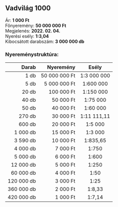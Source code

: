 ## Vadvilág 1000

Ár: **1 000 Ft**<br/>
Főnyeremény: **50 000 000 Ft**<br/>
Megjelenés: **2022. 02. 04.**<br/>
Nyerési esély: **1:3,04**<br/>
Kibocsátott darabszám: **3 000 000 db**<br/>

### Nyereménystruktúra:
Darab|Nyeremény|Esély
---:|---:|:---:
1 db|50 000 000 Ft|1:3 000 000
5 db|5 000 000 Ft|1:600 000
20 db|100 000 Ft|1:150 000
40 db|50 000 Ft|1:75 000
50 db|40 000 Ft|1:60 000
270 db|30 000 Ft|1:11 111,11
600 db|20 000 Ft|1:5 000
1 000 db|15 000 Ft|1:3 000
3 590 db|10 000 Ft|1:835,65
4 000 db|7 000 Ft|1:750
5 000 db|6 000 Ft|1:600
12 000 db|5 000 Ft|1:250
60 000 db|4 000 Ft|1:50
120 000 db|3 000 Ft|1:25
360 000 db|2 000 Ft|1:8,33
420 000 db|1 000 Ft|1:7,14
